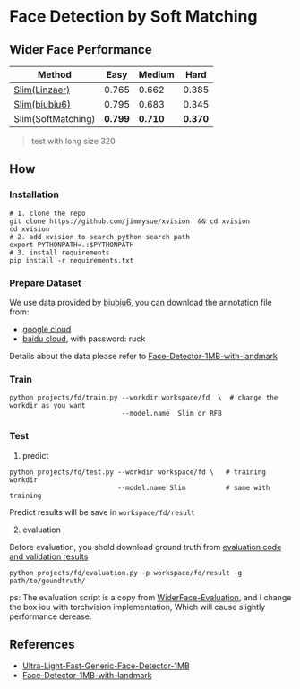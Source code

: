 # Face Detection by Soft Matching

## Wider Face Performance
 
 Method|Easy|Medium|Hard
------|--------|----------|--------
[Slim(Linzaer)][1]|0.765     |0.662       |0.385
[Slim(biubiu6)][2]|0.795     |0.683       |0.345
Slim(SoftMatching)|**0.799**     |**0.710**       | **0.370**

> test with long size 320

## How 

### Installation

```shell
# 1. clone the repo
git clone https://github.com/jimmysue/xvision  && cd xvision  
cd xvision
# 2. add xvision to search python search path
export PYTHONPATH=.:$PYTHONPATH  
# 3. install requirements
pip install -r requirements.txt
```

### Prepare Dataset

We use data provided by [biubiu6][2], you can download the annotation file from:
- [google cloud][google cloud] 
- [baidu cloud][], with password: ruck

Details about the data please refer to [Face-Detector-1MB-with-landmark][2]

### Train 

```shell
python projects/fd/train.py --workdir workspace/fd  \  # change the workdir as you want
                            --model.name  Slim or RFB
```

### Test

1. predict 
```shell
python projects/fd/test.py --workdir workspace/fd \   # training workdir
                           --model.name Slim          # same with training
```
Predict results will be save in `workspace/fd/result`

2. evaluation

Before evaluation, you shold download ground truth from [evaluation code and validation results](http://shuoyang1213.me/WIDERFACE/support/eval_script/eval_tools.zip)

```
python projects/fd/evaluation.py -p workspace/fd/result -g path/to/goundtruth/
```

ps: The evaluation script is a copy from [WiderFace-Evaluation][WiderFace-Evaluation], 
and I change the box iou  with torchvision implementation, Which will cause slightly performance derease. 


## References

- [Ultra-Light-Fast-Generic-Face-Detector-1MB][1]
- [Face-Detector-1MB-with-landmark][2]


[1]: Ultra-Light-Fast-Generic-Face-Detector-1MB
[2]: https://github.com/biubug6/Face-Detector-1MB-with-landmark
[google cloud]: https://drive.google.com/open?id=11UGV3nbVv1x9IC--_tK3Uxf7hA6rlbsS
[baidu cloud]: https://pan.baidu.com/s/1jIp9t30oYivrAvrgUgIoLQ
[WiderFace-Evaluation]: https://github.com/wondervictor/WiderFace-Evaluation